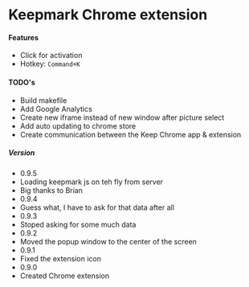 # Keepmark Chrome extension

#### Features
* Click for activation
* Hotkey: `Command+K`

#### TODO's
* Build makefile
* Add Google Analytics
* Create new iframe instead of new window after picture select
* Add auto updating to chrome store
* Create communication between the Keep Chrome app & extension

##### Version
* 0.9.5
 * Loading keepmark js on teh fly from server
  * Big thanks to Brian 
* 0.9.4
 * Guess what, I have to ask for that data after all
* 0.9.3
 * Stoped asking for some much data
* 0.9.2
 * Moved the popup window to the center of the screen
* 0.9.1
 * Fixed the extension icon
* 0.9.0
 * Created Chrome extension